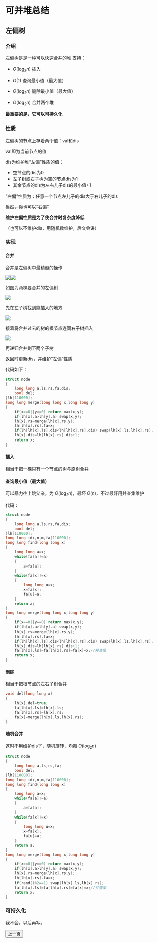 # 可并堆总结
## 左偏树
### 介绍
左偏树是是一种可以快速合并的堆
支持：

- $O(\log_2n)$ 插入

- $O(1)$ 查询最小值（最大值）

- $O(\log_2n)$ 删除最小值（最大值）

- $O(\log_2n)$ 合并两个堆

**最重要的是，它可以可持久化**

### 性质
左偏树的节点上存着两个值：val和dis

val即为当前节点的值

dis为维护堆“左偏”性质的值：
- 空节点的dis为0
- 左子树或右子树为空的节点dis为1
- 其余节点的dis为左右儿子dis的最小值+1

“左偏”性质为：任意一个节点左儿子的dis大于右儿子的dis

 ~~当然，你也可以“右偏”~~

**维护左偏性质是为了使合并时复杂度降低**

（也可以不维护dis，用随机数维护，后文会讲）

### 实现
#### 合并
合并是左偏树中最精髓的操作

![](https://cdn.luogu.com.cn/upload/image_hosting/otxyuog8.png)![](https://cdn.luogu.com.cn/upload/image_hosting/hoyo50cv.png)

如图为两棵要合并的左偏树

![](https://cdn.luogu.com.cn/upload/image_hosting/bhugooug.png)

先在左子树找到能插入的地方

![](https://cdn.luogu.com.cn/upload/image_hosting/t4e6swrr.png)

接着将合并过去的树的根节点连同右子树插入

![](https://cdn.luogu.com.cn/upload/image_hosting/s9rndfkc.png)

再递归合并剩下两个子树

返回时更新dis，并维护“左偏”性质

代码如下：
```cpp
struct node
{
	long long a,ls,rs,fa,dis;
	bool del;
}lh[110000];
long long merge(long long x,long long y)
{
	if(x==0||y==0) return max(x,y);
	if(lh[x].a>lh[y].a) swap(x,y);
	lh[x].rs=merge(lh[x].rs,y);
	lh[lh[x].rs].fa=x;
	if(lh[lh[x].ls].dis<lh[lh[x].rs].dis) swap(lh[x].ls,lh[x].rs);
	lh[x].dis=lh[lh[x].rs].dis+1;
	return x;
}
```
#### 插入
相当于把一棵只有一个节点的树与原树合并
#### 查询最小值（最大值）
可以暴力往上跳父亲，为 $O(\log_2n)$，最坏 $O(n)$，不过最好用并查集维护

代码：

```cpp
struct node
{
	long long a,ls,rs,fa,dis;
	bool del;
}lh[110000];
long long idx,n,m,fa[110000];
long long find(long long x)
{
	long long a=x;
	while(fa[a]!=a)
	{
		a=fa[a];
	}
	while(fa[x]!=x)
	{
		long long u=x;
		x=fa[x];
		fa[u]=a;
	}
	return a;
}
long long merge(long long x,long long y)
{
	if(x==0||y==0) return max(x,y);
	if(lh[x].a>lh[y].a) swap(x,y);
	lh[x].rs=merge(lh[x].rs,y);
	lh[lh[x].rs].fa=x;
	if(lh[lh[x].ls].dis<lh[lh[x].rs].dis) swap(lh[x].ls,lh[x].rs);
	lh[x].dis=lh[lh[x].rs].dis+1;
	fa[lh[x].ls]=fa[lh[x].rs]=fa[x]=x;//并查集
	return x;
}
```
#### 删除
相当于把根节点的左右子树合并
```cpp
void del(long long x)
{
	lh[x].del=true;
	fa[lh[x].ls]=lh[x].ls;
	fa[lh[x].rs]=lh[x].rs;
	fa[x]=merge(lh[x].ls,lh[x].rs);
}
```

#### 随机合并
这时不用维护dis了，随机旋转，均摊 $O(\log_2n)$
```cpp
struct node
{
	long long a,ls,rs,fa;
	bool del;
}lh[110000];
long long idx,n,m,fa[110000];
long long find(long long x)
{
	long long a=x;
	while(fa[a]!=a)
	{
		a=fa[a];
	}
	while(fa[x]!=x)
	{
		long long u=x;
		x=fa[x];
		fa[u]=a;
	}
	return a;
}
long long merge(long long x,long long y)
{
	if(x==0||y==0) return max(x,y);
	if(lh[x].a>lh[y].a) swap(x,y);
	lh[x].rs=merge(lh[x].rs,y);
	lh[lh[x].rs].fa=x;
	if(rand()%2==1) swap(lh[x].ls,lh[x].rs);
	fa[lh[x].ls]=fa[lh[x].rs]=fa[x]=x;//并查集
	return x;
}
```
### 可持久化
我不会，以后再写。
<script src="https://giscus.app/client.js"
        data-repo="lyh227/lyh227.github.io"
        data-repo-id="R_kgDOLy9wWQ"
        data-category="Announcements"
        data-category-id="DIC_kwDOLy9wWc4CfrdI"
        data-mapping="pathname"
        data-strict="0"
        data-reactions-enabled="1"
        data-emit-metadata="0"
        data-input-position="bottom"
        data-theme="preferred_color_scheme"
        data-lang="zh-CN"
        crossorigin="anonymous"
        async>
</script>
<a href="../index.html"><button>上一页</button></a>